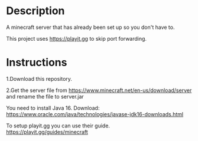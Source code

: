 # Description
A minecraft server that has already been set up so you don't have to.

This project uses https://playit.gg to skip port forwarding.
# Instructions
1.Download this repository.

2.Get the server file from https://www.minecraft.net/en-us/download/server and rename the file to server.jar

You need to install Java 16. Download: https://www.oracle.com/java/technologies/javase-jdk16-downloads.html 

To setup playit.gg you can use their guide. https://playit.gg/guides/minecraft


